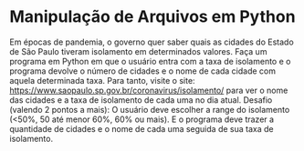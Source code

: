 # Manipulação de Arquivos em Python

Em épocas de pandemia, o governo quer saber quais as cidades do Estado de São Paulo tiveram isolamento em determinados valores.
Faça um programa em Python em que o usuário entra com a taxa de isolamento e o programa devolve o número de cidades e o nome de cada cidade com aquela determinada taxa.
Para tanto, visite o site: https://www.saopaulo.sp.gov.br/coronavirus/isolamento/
para ver o nome das cidades e a taxa de isolamento de cada uma no dia atual.
Desafio (valendo 2 pontos a mais): O usuário deve escolher a range do isolamento (<50%, 50 até menor 60%, 60% ou mais). E o programa deve trazer a quantidade de cidades e o nome de cada uma seguida de sua taxa de isolamento.
